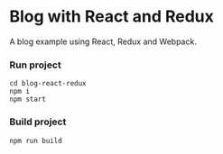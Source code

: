 # Blog with React and Redux

A blog example using React, Redux and Webpack.

### Run project

```
cd blog-react-redux
npm i
npm start
```

### Build project

```
npm run build
```
